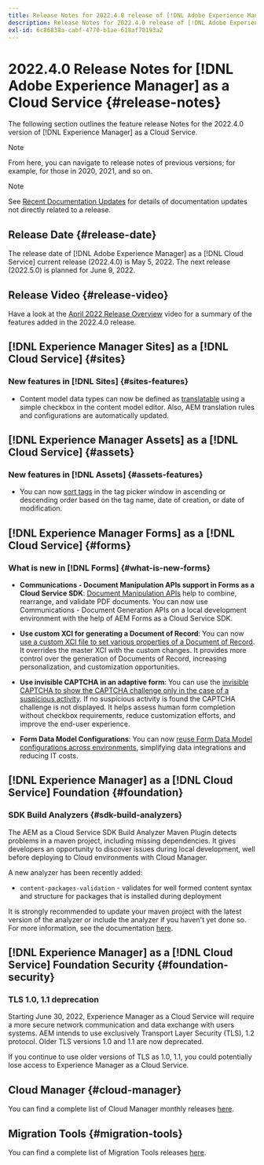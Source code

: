 ```yaml
---
title: Release Notes for 2022.4.0 release of [!DNL Adobe Experience Manager] as a Cloud Service.
description: Release Notes for 2022.4.0 release of [!DNL Adobe Experience Manager] as a Cloud Service.
exl-id: 6c86838a-cabf-4770-b1ae-618af70193a2
---
```

# 2022.4.0 Release Notes for [!DNL Adobe Experience Manager] as a Cloud Service {#release-notes}

The following section outlines the feature release Notes for the 2022.4.0 version of [!DNL Experience Manager] as a Cloud Service.

>[!NOTE]
>
>From here, you can navigate to release notes of previous versions; for example, for those in 2020, 2021, and so on.

>[!NOTE]
>
>See [Recent Documentation Updates](https://experienceleague.adobe.com/docs/experience-manager-release-information/aem-release-updates/doc-updates/documentation-updates.html) for details of documentation updates not directly related to a release.

## Release Date {#release-date}

The release date of [!DNL Adobe Experience Manager] as a [!DNL Cloud Service] current release (2022.4.0) is May 5, 2022.
The next release (2022.5.0) is planned for June 9, 2022.

## Release Video {#release-video}

Have a look at the [April 2022 Release Overview](https://video.tv.adobe.com/v/342612?quality=12) video for a summary of the features added in the 2022.4.0 release.

## [!DNL Experience Manager Sites] as a [!DNL Cloud Service] {#sites}

### New features in [!DNL Sites] {#sites-features}

* Content model data types can now be defined as [translatable](/help/assets/content-fragments/content-fragments-models.md#properties) using a simple checkbox in the content model editor. Also, AEM translation rules and configurations are automatically updated.

## [!DNL Experience Manager Assets] as a [!DNL Cloud Service] {#assets}

### New features in [!DNL Assets] {#assets-features}

* You can now [sort tags](/help/assets/organize-assets.md#use-tags-to-organize-assets) in the tag picker window in ascending or descending order based on the tag name, date of creation, or date of modification.


## [!DNL Experience Manager Forms] as a [!DNL Cloud Service] {#forms}

### What is new in [!DNL Forms] {#what-is-new-forms}

* **Communications - Document Manipulation APIs support in Forms as a Cloud Service SDK**: [Document Manipulation APIs](/help/forms/aem-forms-cloud-service-communications.md) help to combine, rearrange, and validate PDF documents. You can now use Communications - Document Generation APIs on a local development environment with the help of AEM Forms as a Cloud Service SDK.

* **Use custom XCI for generating a Document of Record**: You can now [use a custom XCI file to set various properties of a Document of Record](/help/forms/generate-document-of-record-for-non-xfa-based-adaptive-forms.md#use-a-custom-xci-file). It overrides the master XCI with the custom changes. It provides more control over the generation of Documents of Record, increasing personalization, and customization opportunities.

* **Use invisible CAPTCHA in an adaptive form**: You can use the [invisible CAPTCHA to show the CAPTCHA challenge only in the case of a suspicious activity](/help/forms/captcha-adaptive-forms.md). If no suspicious activity is found the CAPTCHA challenge is not displayed. It helps assess human form completion without checkbox requirements, reduce customization efforts, and improve the end-user experience.

* **Form Data Model Configurations**: You can now [reuse Form Data Model configurations across environments](/help/forms/create-form-data-models.md#runmode-specific-context-aware-config), simplifying data integrations and reducing IT costs.


## [!DNL Experience Manager] as a [!DNL Cloud Service] Foundation {#foundation}

### SDK Build Analyzers {#sdk-build-analyzers}

The AEM as a Cloud Service SDK Build Analyzer Maven Plugin detects problems in a maven project, including missing dependencies. It gives developers an opportunity to discover issues during local development, well before deploying to Cloud environments with Cloud Manager. 

A new analyzer has been recently added:

* `content-packages-validation` - validates for well formed content syntax and structure for packages that is installed during deployment

It is strongly recommended to update your maven project with the latest version of the analyzer or include the analyzer if you haven't yet done so. For more information, see the documentation [here](https://experienceleague.adobe.com/docs/experience-manager-core-components/using/developing/archetype/build-analyzer-maven-plugin.html).

## [!DNL Experience Manager] as a [!DNL Cloud Service] Foundation Security {#foundation-security}

### TLS 1.0, 1.1 deprecation

Starting June 30, 2022, Experience Manager as a Cloud Service will require a more secure network communication and data exchange with users systems. AEM intends to use exclusively Transport Layer Security (TLS), 1.2 protocol. Older TLS versions 1.0 and 1.1 are now deprecated.

If you continue to use older versions of TLS as 1.0, 1.1, you could potentially lose access to Experience Manager as a Cloud Service.  

## Cloud Manager {#cloud-manager}

You can find a complete list of Cloud Manager monthly releases [here](/help/implementing/cloud-manager/release-notes/current.md).

## Migration Tools {#migration-tools}

You can find a complete list of Migration Tools releases [here](/help/journey-migration/release-notes/release-notes-migration-tools-current.md).
